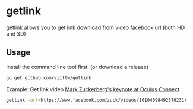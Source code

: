 # getlink

getlink allows you to get link download from video facebook url (both HD and SD)

## Usage

Install the command line tool first. (or download a release)

```bash
go get github.com/viiftw/getlink
```

Example: Get link video [Mark Zuckerberg's keynote at Oculus Connect](https://www.facebook.com/zuck/videos/10104098492370231/)

```bash
getlink -url=https://www.facebook.com/zuck/videos/10104098492370231/
```
